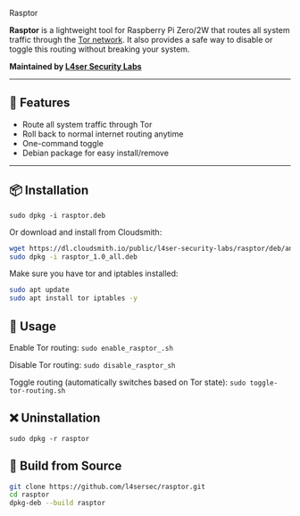  Rasptor

**Rasptor** is a lightweight tool for Raspberry Pi Zero/2W that routes all system traffic through the [Tor network](https://www.torproject.org). It also provides a safe way to disable or toggle this routing without breaking your system.

**Maintained by [L4ser Security Labs](mailto:l4sersec@gmail.com)**

---

## 🧰 Features

- Route all system traffic through Tor
- Roll back to normal internet routing anytime
- One-command toggle
- Debian package for easy install/remove

---

## 📦 Installation
```sudo dpkg -i rasptor.deb```

Or download and install from Cloudsmith:

``` sh
wget https://dl.cloudsmith.io/public/l4ser-security-labs/rasptor/deb/any-distro/pool/any-version/main/r/ra/rasptor_1.0/rasptor1.0_all.deb
sudo dpkg -i rasptor_1.0_all.deb
```

Make sure you have tor and iptables installed:
``` sh
sudo apt update
sudo apt install tor iptables -y
```

## 🚀 Usage
Enable Tor routing:
```sudo enable_rasptor_.sh```

Disable Tor routing:
```sudo disable_rasptor_sh```

Toggle routing (automatically switches based on Tor state):
```sudo toggle-tor-routing.sh```

## ❌ Uninstallation
```sudo dpkg -r rasptor```

## 🧪 Build from Source
``` sh
git clone https://github.com/l4sersec/rasptor.git
cd rasptor
dpkg-deb --build rasptor
```
